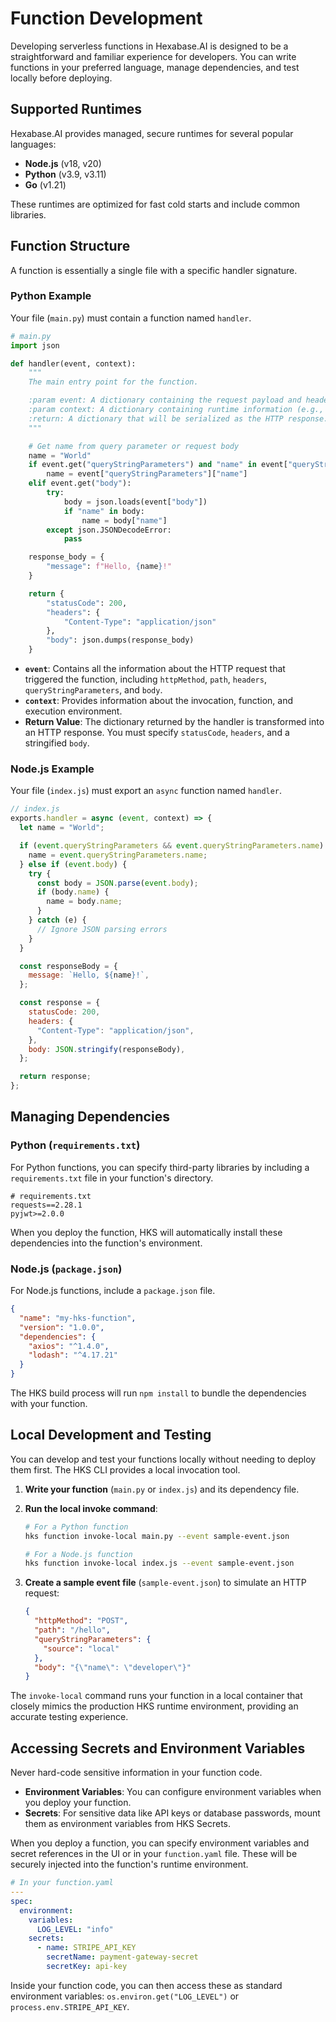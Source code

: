 # Function Development

Developing serverless functions in Hexabase.AI is designed to be a straightforward and familiar experience for developers. You can write functions in your preferred language, manage dependencies, and test locally before deploying.

## Supported Runtimes

Hexabase.AI provides managed, secure runtimes for several popular languages:

- **Node.js** (v18, v20)
- **Python** (v3.9, v3.11)
- **Go** (v1.21)

These runtimes are optimized for fast cold starts and include common libraries.

## Function Structure

A function is essentially a single file with a specific handler signature.

### Python Example

Your file (`main.py`) must contain a function named `handler`.

```python
# main.py
import json

def handler(event, context):
    """
    The main entry point for the function.

    :param event: A dictionary containing the request payload and headers.
    :param context: A dictionary containing runtime information (e.g., request ID).
    :return: A dictionary that will be serialized as the HTTP response.
    """

    # Get name from query parameter or request body
    name = "World"
    if event.get("queryStringParameters") and "name" in event["queryStringParameters"]:
        name = event["queryStringParameters"]["name"]
    elif event.get("body"):
        try:
            body = json.loads(event["body"])
            if "name" in body:
                name = body["name"]
        except json.JSONDecodeError:
            pass

    response_body = {
        "message": f"Hello, {name}!"
    }

    return {
        "statusCode": 200,
        "headers": {
            "Content-Type": "application/json"
        },
        "body": json.dumps(response_body)
    }
```

- **`event`**: Contains all the information about the HTTP request that triggered the function, including `httpMethod`, `path`, `headers`, `queryStringParameters`, and `body`.
- **`context`**: Provides information about the invocation, function, and execution environment.
- **Return Value**: The dictionary returned by the handler is transformed into an HTTP response. You must specify `statusCode`, `headers`, and a stringified `body`.

### Node.js Example

Your file (`index.js`) must export an `async` function named `handler`.

```javascript
// index.js
exports.handler = async (event, context) => {
  let name = "World";

  if (event.queryStringParameters && event.queryStringParameters.name) {
    name = event.queryStringParameters.name;
  } else if (event.body) {
    try {
      const body = JSON.parse(event.body);
      if (body.name) {
        name = body.name;
      }
    } catch (e) {
      // Ignore JSON parsing errors
    }
  }

  const responseBody = {
    message: `Hello, ${name}!`,
  };

  const response = {
    statusCode: 200,
    headers: {
      "Content-Type": "application/json",
    },
    body: JSON.stringify(responseBody),
  };

  return response;
};
```

## Managing Dependencies

### Python (`requirements.txt`)

For Python functions, you can specify third-party libraries by including a `requirements.txt` file in your function's directory.

```
# requirements.txt
requests==2.28.1
pyjwt>=2.0.0
```

When you deploy the function, HKS will automatically install these dependencies into the function's environment.

### Node.js (`package.json`)

For Node.js functions, include a `package.json` file.

```json
{
  "name": "my-hks-function",
  "version": "1.0.0",
  "dependencies": {
    "axios": "^1.4.0",
    "lodash": "^4.17.21"
  }
}
```

The HKS build process will run `npm install` to bundle the dependencies with your function.

## Local Development and Testing

You can develop and test your functions locally without needing to deploy them first. The HKS CLI provides a local invocation tool.

1.  **Write your function** (`main.py` or `index.js`) and its dependency file.
2.  **Run the local invoke command**:

    ```bash
    # For a Python function
    hks function invoke-local main.py --event sample-event.json

    # For a Node.js function
    hks function invoke-local index.js --event sample-event.json
    ```

3.  **Create a sample event file** (`sample-event.json`) to simulate an HTTP request:
    ```json
    {
      "httpMethod": "POST",
      "path": "/hello",
      "queryStringParameters": {
        "source": "local"
      },
      "body": "{\"name\": \"developer\"}"
    }
    ```

The `invoke-local` command runs your function in a local container that closely mimics the production HKS runtime environment, providing an accurate testing experience.

## Accessing Secrets and Environment Variables

Never hard-code sensitive information in your function code.

- **Environment Variables**: You can configure environment variables when you deploy your function.
- **Secrets**: For sensitive data like API keys or database passwords, mount them as environment variables from HKS Secrets.

When you deploy a function, you can specify environment variables and secret references in the UI or in your `function.yaml` file. These will be securely injected into the function's runtime environment.

```yaml
# In your function.yaml
---
spec:
  environment:
    variables:
      LOG_LEVEL: "info"
    secrets:
      - name: STRIPE_API_KEY
        secretName: payment-gateway-secret
        secretKey: api-key
```

Inside your function code, you can then access these as standard environment variables: `os.environ.get("LOG_LEVEL")` or `process.env.STRIPE_API_KEY`.
